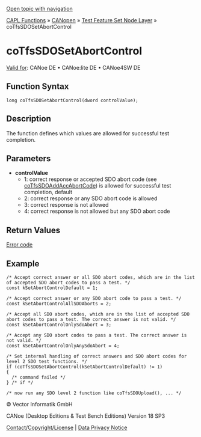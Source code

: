 [Open topic with navigation](../../../../../../CANoeDEFamily.htm#Topics/CAPLFunctions/CANopen/NodeLayerTFS/Functions/CAPLfunctionCoTfsSdoSetAbortControl.md)

[CAPL Functions](../../../CAPLfunctions.md) » [CANopen](../../CAPLfunctionsCANopenOverview.md) » [Test Feature Set Node Layer](../CAPLfunctionsCANopenNLTFSLevelOverview.md) » coTfsSDOSetAbortControl

# coTfsSDOSetAbortControl

[Valid for](../../../../Shared/FeatureAvailability.md): CANoe DE • CANoe:lite DE • CANoe4SW DE

## Function Syntax

```plaintext
long coTfsSDOSetAbortControl(dword controlValue);
```

## Description

The function defines which values are allowed for successful test completion.

## Parameters

- **controlValue**
  - 1: correct response or accepted SDO abort code (see [coTfsSDOAddAccAbortCode](CAPLfunctionCoTfsSdoAddAccAbortCode.md)) is allowed for successful test completion, default
  - 2: correct response or any SDO abort code is allowed
  - 3: correct response is not allowed
  - 4: correct response is not allowed but any SDO abort code

## Return Values

[Error code](../CAPLfunctionsCANopenNLTFSErrorCodes.md)

## Example

```plaintext
/* Accept correct answer or all SDO abort codes, which are in the list of accepted SDO abort codes to pass a test. */
const kSetAbortControlDefault = 1;

/* Accept correct answer or any SDO abort code to pass a test. */
const kSetAbortControlAllSDOAborts = 2;

/* Accept all SDO abort codes, which are in the list of accepted SDO abort codes to pass a test. The correct answer is not valid. */
const kSetAbortControlOnlySdoAbort = 3;

/* Accept any SDO abort codes to pass a test. The correct answer is not valid. */
const kSetAbortControlOnlyAnySdoAbort = 4;

/* Set internal handling of correct answers and SDO abort codes for level 2 SDO test functions. */
if (coTfsSDOSetAbortControl(kSetAbortControlDefault) != 1)
{
  /* command failed */
} /* if */

/* now run any SDO level 2 function like coTfsSDOUpload(), ... */
```

© Vector Informatik GmbH

CANoe (Desktop Editions & Test Bench Editions) Version 18 SP3

[Contact/Copyright/License](../../../../Shared/ContactCopyrightLicense.md) | [Data Privacy Notice](https://www.vector.com/int/en/company/get-info/privacy-policy/)
